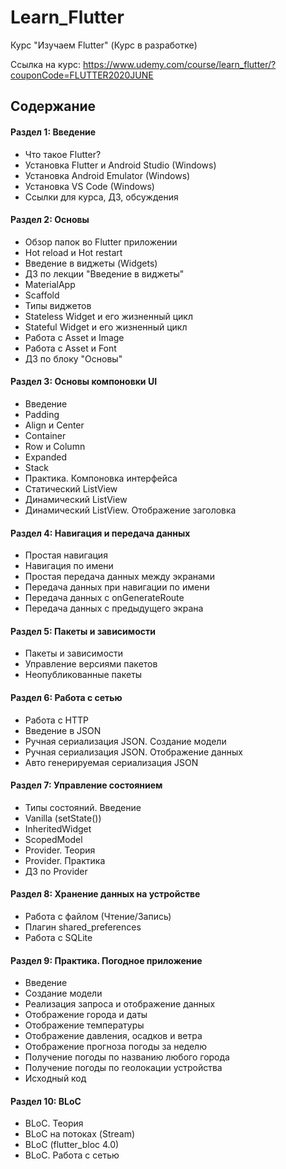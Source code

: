 # Learn_Flutter
Курс "Изучаем Flutter" (Курс в разработке)

Ссылка на курс:
https://www.udemy.com/course/learn_flutter/?couponCode=FLUTTER2020JUNE

## Содержание

#### Раздел 1: Введение
* Что такое Flutter?
* Установка Flutter и Android Studio (Windows)
* Установка Android Emulator (Windows)
* Установка VS Code (Windows)
* Ссылки для курса, ДЗ, обсуждения

#### Раздел 2: Основы
* Обзор папок во Flutter приложении
* Hot reload и Hot restart
* Введение в виджеты (Widgets)
* ДЗ по лекции "Введение в виджеты"
* MaterialApp
* Scaffold
* Типы виджетов
* Stateless Widget и его жизненный цикл
* Stateful Widget и его жизненный цикл
* Работа с Asset и Image
* Работа с Asset и Font
* ДЗ по блоку "Основы"

#### Раздел 3: Основы компоновки UI
* Введение
* Padding
* Align и Center
* Container
* Row и Column
* Expanded
* Stack
* Практика. Компоновка интерфейса
* Статический ListView
* Динамический ListView
* Динамический ListView. Отображение заголовка

#### Раздел 4: Навигация и передача данных
* Простая навигация
* Навигация по имени
* Простая передача данных между экранами
* Передача данных при навигации по имени
* Передача данных с onGenerateRoute
* Передача данных с предыдущего экрана

#### Раздел 5: Пакеты и зависимости
* Пакеты и зависимости
* Управление версиями пакетов
* Неопубликованные пакеты

#### Раздел 6: Работа с сетью
* Работа с HTTP
* Введение в JSON
* Ручная сериализация JSON. Создание модели
* Ручная сериализация JSON. Отображение данных
* Авто генерируемая сериализация JSON

#### Раздел 7: Управление состоянием
* Типы состояний. Введение
* Vanilla (setState())
* InheritedWidget
* ScopedModel
* Provider. Теория
* Provider. Практика
* ДЗ по Provider

#### Раздел 8: Хранение данных на устройстве
* Работа с файлом (Чтение/Запись)
* Плагин shared_preferences
* Работа с SQLite

#### Раздел 9: Практика. Погодное приложение
* Введение
* Создание модели
* Реализация запроса и отображение данных
* Отображение города и даты
* Отображение температуры
* Отображение давления, осадков и ветра
* Отображение прогноза погоды за неделю
* Получение погоды по названию любого города
* Получение погоды по геолокации устройства
* Исходный код

#### Раздел 10: BLoC
* BLoC. Теория
* BLoC на потоках (Stream)
* BLoC (flutter_bloc 4.0)
* BLoC. Работа с сетью